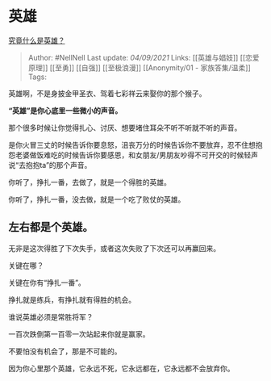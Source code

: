 # 英雄
[究竟什么是英雄？](https://www.zhihu.com/question/281166188/answer/2100440541)

> Author: #NellNell 
Last update: *04/09/2021* 
Links: [[英雄与娼妓]] [[恋爱原理]] [[至勇]] [[自强]] [[至极浪漫]] [[Anonymity/01 - 家族答集/温柔]] 
Tags:    


英雄啊，不是身披金甲圣衣、驾着七彩祥云来娶你的那个猴子。

**“英雄”是你心底里一些微小的声音。**

那个很多时候让你觉得扎心、讨厌、想要堵住耳朵不听不听就不听的声音。

是你火冒三丈的时候告诉你要息怒，沮丧万分的时候告诉你不要放弃，忍不住想抱怨老婆做饭难吃的时候告诉你要感恩，和女朋友/男朋友吵得不可开交的时候轻声说“去抱抱ta”的那个声音。

你听了，挣扎一番，去做了，就是一个得胜的英雄。

你听了，挣扎一番，没去做，就是一个吃了败仗的英雄。

## 左右都是个英雄。

无非是这次得胜了下次失手，或者这次失败了下次还可以再赢回来。

关键在哪？

关键在你有“挣扎一番”。

挣扎就是练兵，有挣扎就有得胜的机会。

谁说英雄必须是常胜将军？

一百次跌倒第一百零一次站起来你就是赢家。

不要怕没有机会了，那是不可能的。

因为你心里那个英雄，它永远不死，它永远都在，它永远都不会放弃你。


